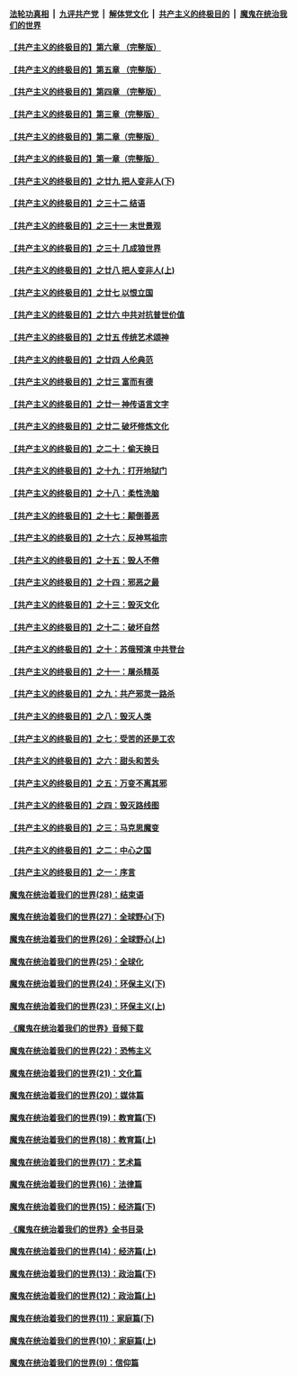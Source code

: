 ####  [法轮功真相](../../../../basic/blob/master/README.md?t=02111213) &nbsp;|&nbsp; [九评共产党](../../../../9ping.md/blob/master/README.md?t=02111213) &nbsp;|&nbsp; [解体党文化](../../../../jtdwh.md/blob/master/README.md?t=02111213)  &nbsp;|&nbsp; [共产主义的终极目的](../../../../gczydzjmd.md/blob/master/README.md?t=02111213) &nbsp;|&nbsp; [魔鬼在统治我们的世界](../../../../mgztzwmdsj.md/blob/master/README.md?t=02111213) 

#### [【共产主义的终极目的】第六章 （完整版）](../pages/nsc422/n11428913.md?t=02111213) 

#### [【共产主义的终极目的】第五章 （完整版）](../pages/nsc422/n11428912.md?t=02111213) 

#### [【共产主义的终极目的】第四章 （完整版）](../pages/nsc422/n11428907.md?t=02111213) 

#### [【共产主义的终极目的】第三章（完整版）](../pages/nsc422/n11428848.md?t=02111213) 

#### [【共产主义的终极目的】第二章（完整版）](../pages/nsc422/n11428831.md?t=02111213) 

#### [【共产主义的终极目的】第一章（完整版）](../pages/nsc422/n11417651.md?t=02111213) 

#### [【共产主义的终极目的】之廿九 把人变非人(下)](../pages/nsc422/n11344140.md?t=02111213) 

#### [【共产主义的终极目的】之三十二 结语](../pages/nsc422/n11360535.md?t=02111213) 

#### [【共产主义的终极目的】之三十一 末世景观](../pages/nsc422/n11351129.md?t=02111213) 

#### [【共产主义的终极目的】之三十 几成狼世界](../pages/nsc422/n11348280.md?t=02111213) 

#### [【共产主义的终极目的】之廿八 把人变非人(上)](../pages/nsc422/n11340492.md?t=02111213) 

#### [【共产主义的终极目的】之廿七 以恨立国](../pages/nsc422/n11336944.md?t=02111213) 

#### [【共产主义的终极目的】之廿六 中共对抗普世价值](../pages/nsc422/n11324785.md?t=02111213) 

#### [【共产主义的终极目的】之廿五 传统艺术颂神](../pages/nsc422/n11296396.md?t=02111213) 

#### [【共产主义的终极目的】之廿四 人伦典范](../pages/nsc422/n11296397.md?t=02111213) 

#### [【共产主义的终极目的】之廿三 富而有德](../pages/nsc422/n11283598.md?t=02111213) 

#### [【共产主义的终极目的】之廿一 神传语言文字](../pages/nsc422/n11263265.md?t=02111213) 

#### [【共产主义的终极目的】之廿二 破坏修炼文化](../pages/nsc422/n11245728.md?t=02111213) 

#### [【共产主义的终极目的】之二十：偷天换日](../pages/nsc422/n11238846.md?t=02111213) 

#### [【共产主义的终极目的】之十九：打开地狱门](../pages/nsc422/n11206376.md?t=02111213) 

#### [【共产主义的终极目的】之十八：柔性洗脑](../pages/nsc422/n11199994.md?t=02111213) 

#### [【共产主义的终极目的】之十七：颠倒善恶](../pages/nsc422/n11179782.md?t=02111213) 

#### [【共产主义的终极目的】之十六：反神骂祖宗](../pages/nsc422/n11166798.md?t=02111213) 

#### [【共产主义的终极目的】之十五：毁人不倦](../pages/nsc422/n11166792.md?t=02111213) 

#### [【共产主义的终极目的】之十四：邪恶之最](../pages/nsc422/n11150249.md?t=02111213) 

#### [【共产主义的终极目的】之十三：毁灭文化](../pages/nsc422/n11135227.md?t=02111213) 

#### [【共产主义的终极目的】之十二：破坏自然](../pages/nsc422/n11135214.md?t=02111213) 

#### [【共产主义的终极目的】之十：苏俄预演 中共登台](../pages/nsc422/n11118424.md?t=02111213) 

#### [【共产主义的终极目的】之十一：屠杀精英](../pages/nsc422/n11118442.md?t=02111213) 

#### [【共产主义的终极目的】之九：共产邪灵一路杀](../pages/nsc422/n11114139.md?t=02111213) 

#### [【共产主义的终极目的】之八：毁灭人类](../pages/nsc422/n11108503.md?t=02111213) 

#### [【共产主义的终极目的】之七：受苦的还是工农](../pages/nsc422/n11101809.md?t=02111213) 

#### [【共产主义的终极目的】之六：甜头和苦头](../pages/nsc422/n11096971.md?t=02111213) 

#### [【共产主义的终极目的】之五：万变不离其邪](../pages/nsc422/n11091285.md?t=02111213) 

#### [【共产主义的终极目的】之四：毁灭路线图](../pages/nsc422/n11086284.md?t=02111213) 

#### [【共产主义的终极目的】之三：马克思魔变](../pages/nsc422/n11061941.md?t=02111213) 

#### [【共产主义的终极目的】之二：中心之国](../pages/nsc422/n11047728.md?t=02111213) 

#### [【共产主义的终极目的】之一：序言](../pages/nsc422/n11086077.md?t=02111213) 

#### [魔鬼在统治着我们的世界(28)：结束语](../pages/nsc422/n10936246.md?t=02111213) 

#### [魔鬼在统治着我们的世界(27)：全球野心(下)](../pages/nsc422/n10928319.md?t=02111213) 

#### [魔鬼在统治着我们的世界(26)：全球野心(上)](../pages/nsc422/n10900318.md?t=02111213) 

#### [魔鬼在统治着我们的世界(25)：全球化](../pages/nsc422/n10788205.md?t=02111213) 

#### [魔鬼在统治着我们的世界(24)：环保主义(下)](../pages/nsc422/n10695307.md?t=02111213) 

#### [魔鬼在统治着我们的世界(23)：环保主义(上)](../pages/nsc422/n10688613.md?t=02111213) 

#### [《魔鬼在统治着我们的世界》音频下载](../pages/nsc422/n10635553.md?t=02111213) 

#### [魔鬼在统治着我们的世界(22)：恐怖主义](../pages/nsc422/n10614727.md?t=02111213) 

#### [魔鬼在统治着我们的世界(21)：文化篇](../pages/nsc422/n10597706.md?t=02111213) 

#### [魔鬼在统治着我们的世界(20)：媒体篇](../pages/nsc422/n10586579.md?t=02111213) 

#### [魔鬼在统治着我们的世界(19)：教育篇(下)](../pages/nsc422/n10564808.md?t=02111213) 

#### [魔鬼在统治着我们的世界(18)：教育篇(上)](../pages/nsc422/n10526970.md?t=02111213) 

#### [魔鬼在统治着我们的世界(17)：艺术篇](../pages/nsc422/n10499093.md?t=02111213) 

#### [魔鬼在统治着我们的世界(16)：法律篇](../pages/nsc422/n10485969.md?t=02111213) 

#### [魔鬼在统治着我们的世界(15)：经济篇(下)](../pages/nsc422/n10469975.md?t=02111213) 

#### [《魔鬼在统治着我们的世界》全书目录](../pages/nsc422/n10464261.md?t=02111213) 

#### [魔鬼在统治着我们的世界(14)：经济篇(上)](../pages/nsc422/n10457370.md?t=02111213) 

#### [魔鬼在统治着我们的世界(13)：政治篇(下)](../pages/nsc422/n10448270.md?t=02111213) 

#### [魔鬼在统治着我们的世界(12)：政治篇(上)](../pages/nsc422/n10444576.md?t=02111213) 

#### [魔鬼在统治着我们的世界(11)：家庭篇(下)](../pages/nsc422/n10440961.md?t=02111213) 

#### [魔鬼在统治着我们的世界(10)：家庭篇(上)](../pages/nsc422/n10435448.md?t=02111213) 

#### [魔鬼在统治着我们的世界(9)：信仰篇](../pages/nsc422/n10432159.md?t=02111213) 

